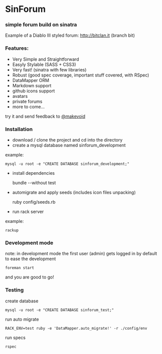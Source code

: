 # SinForum
### simple forum build on sinatra

Example of a Diablo III styled forum: http://bitclan.it (branch bit)

### Features:

- Very Simple and Straightforward
- Easyly Stylable (SASS + CSS3)
- Very fast! (sinatra with few libraries)
- Robust (good spec coverage, important stuff covered, with RSpec)
- DataMapper ORM
- Markdown support
- github icons support
- avatars
- private forums
- more to come...

try it and send feedback to [@makevoid](http://francescocanessa.com)


### Installation

- download / clone the project and cd into the directory
- create a mysql database named sinforum_development

example:

    mysql -u root -e "CREATE DATABASE sinforum_development;"

- install dependencies

    bundle --without test

- automigrate and apply seeds (includes icon files unpacking)

    ruby config/seeds.rb

- run rack server

example:

    rackup


### Development mode

note: in development mode the first user (admin) gets logged in by default to ease the development

    foreman start

and you are good to go!


### Testing

create database

    mysql -u root -e "CREATE DATABASE sinforum_test;"

run auto migrate

    RACK_ENV=test ruby -e 'DataMapper.auto_migrate!' -r ./config/env

run specs

    rspec
